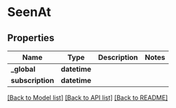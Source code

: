 # SeenAt

## Properties
Name | Type | Description | Notes
------------ | ------------- | ------------- | -------------
**_global** | **datetime** |  | 
**subscription** | **datetime** |  | 

[[Back to Model list]](../README.md#documentation-for-models) [[Back to API list]](../README.md#documentation-for-api-endpoints) [[Back to README]](../README.md)

